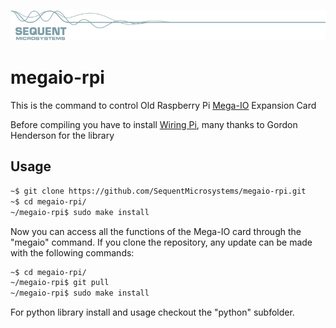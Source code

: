 
[![megaio-rpi](readmeres/sequent.jpg)](https://sequentmicrosystems.com)

# megaio-rpi

This is the command to control Old Raspberry Pi [Mega-IO](https://sequentmicrosystems.com/docs/MEGA-IO-UsersGuide.pdf) Expansion Card

Before compiling you have to install [Wiring Pi](http://wiringpi.com/download-and-install/), many thanks to Gordon Henderson for the library

## Usage

```bash
~$ git clone https://github.com/SequentMicrosystems/megaio-rpi.git
~$ cd megaio-rpi/
~/megaio-rpi$ sudo make install
```

Now you can access all the functions of the Mega-IO card through the "megaio" command.
If you clone the repository, any update can be made with the following commands:

```bash
~$ cd megaio-rpi/  
~/megaio-rpi$ git pull
~/megaio-rpi$ sudo make install
```  

For python library install and usage checkout the "python" subfolder.
